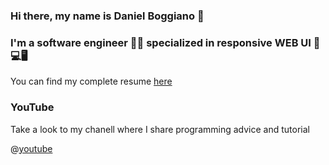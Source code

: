 ### Hi there, my name is Daniel Boggiano 👋
### I'm a **software engineer** 👨‍💻 specialized in responsive **WEB UI** 📱💻🖥
You can find my complete resume [here](https://www.linkedin.com/in/daniel-boggiano-saenz/)
### YouTube
Take a look to my chanell where I share programming advice and tutorial

@[youtube](https://www.youtube.com/@DanielBoggiano)

<!--
**danielboggianosa/danielboggianosa** is a ✨ _special_ ✨ repository because its `README.md` (this file) appears on your GitHub profile.

Here are some ideas to get you started:

- 🔭 I’m currently working on ...
- 🌱 I’m currently learning ...
- 👯 I’m looking to collaborate on ...
- 🤔 I’m looking for help with ...
- 💬 Ask me about ...
- 📫 How to reach me: ...
- 😄 Pronouns: ...
- ⚡ Fun fact: ...
-->
